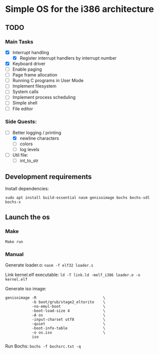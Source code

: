 # Simple OS for the i386 architecture

## TODO

### Main Tasks

- [x] Interrupt handling
  + [x] Register interrupt handlers by interrupt number
- [x] Keyboard driver
- [ ] Enable paging
- [ ] Page frame allocation
- [ ] Running C programs in User Mode
- [ ] Implement filesystem
- [ ] System calls
- [ ] Implement process scheduling
- [ ] Simple shell
- [ ] File editor

### Side Quests:
- [ ] Better logging / printing
  + [x] newline characters
  + [ ] colors
  + [ ] log levels
- [ ] Util file:
  + [ ] int_to_str

## Development requirements

Install dependencies:

```
sudo apt install build-essential nasm genisoimage bochs bochs-sdl bochs-x
```

## Launch the os

### Make

```
Make run
```

### Manual

Generate loader.o: `nasm -f elf32 loader.s`

Link kernel.elf executable: `ld -T link.ld -melf_i386 loader.o -o kernel.elf`

Generate iso image:
```
genisoimage -R                              \
            -b boot/grub/stage2_eltorito    \
            -no-emul-boot                   \
            -boot-load-size 4               \
            -A os                           \
            -input-charset utf8             \
            -quiet                          \
            -boot-info-table                \
            -o os.iso                       \
            iso
```

Run Bochs: `bochs -f bochsrc.txt -q`
